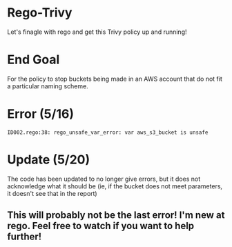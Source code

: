 # Rego-Trivy
Let's finagle with rego and get this Trivy policy up and running!

# End Goal
For the policy to stop buckets being made in an AWS account that do not fit a particular naming scheme.

# Error (5/16)
`ID002.rego:38: rego_unsafe_var_error: var aws_s3_bucket is unsafe`

# Update (5/20)
The code has been updated to no longer give errors, but it does not acknowledge what it should be (ie, if the bucket does not meet parameters, it doesn't see that in the report)

## This will probably not be the last error! I'm new at rego. Feel free to watch if you want to help further!
